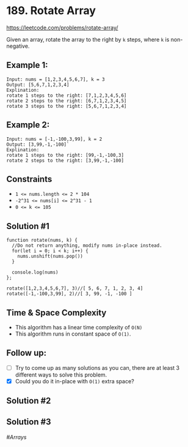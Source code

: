 # 189. Rotate Array

https://leetcode.com/problems/rotate-array/

Given an array, rotate the array to the right by `k` steps, where `k` is non-negative.



## Example 1:
````
Input: nums = [1,2,3,4,5,6,7], k = 3
Output: [5,6,7,1,2,3,4]
Explination: 
rotate 1 steps to the right: [7,1,2,3,4,5,6]
rotate 2 steps to the right: [6,7,1,2,3,4,5]
rotate 3 steps to the right: [5,6,7,1,2,3,4]
````

## Example 2:
````
Input: nums = [-1,-100,3,99], k = 2
Output: [3,99,-1,-100]`
Explination: 
rotate 1 steps to the right: [99,-1,-100,3]
rotate 2 steps to the right: [3,99,-1,-100]
````

## Constraints
- `1 <= nums.length <= 2 * 104`
- `-2^31 <= nums[i] <= 2^31 - 1`
- `0 <= k <= 105`


## Solution #1

```
function rotate(nums, k) {
  //Do not return anything, modify nums in-place instead.
  for(let i = 0; i < k; i++) {
    nums.unshift(nums.pop())
  }
  
  console.log(nums)
};

rotate([1,2,3,4,5,6,7], 3)//[ 5, 6, 7, 1, 2, 3, 4]
rotate([-1,-100,3,99], 2)//[ 3, 99, -1, -100 ]
```

## Time & Space Complexity

- This algorithm has a linear time complexity of `O(N)`
- This algorithm runs in constant space of `O(1)`.

## Follow up:
- [ ] Try to come up as many solutions as you can, there are at least 3 different ways to solve this problem.
- [x] Could you do it in-place with `O(1)` extra space?

## Solution #2
## Solution #3

###### #Arrays 
